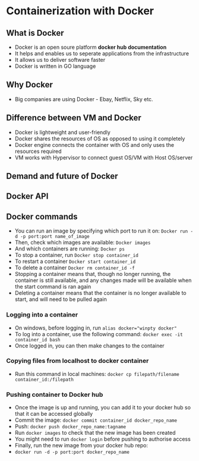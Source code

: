 # Containerization with Docker
## What is Docker
- Docker is an open soure platform **docker hub documentation**
- It helps and enables us to seperate applications from the 
infrastructure
- It allows us to deliver software faster
- Docker is written in GO language

## Why Docker
- Big companies are using Docker - Ebay, Netflix, Sky etc.

## Difference between VM and Docker
- Docker is lightweight and user-friendly
- Docker shares the resources of OS as opposed to using it completely
- Docker engine connects the container with OS and only uses the 
resources required
- VM works with Hypervisor to connect guest OS/VM with Host OS/server

## Demand and future of Docker
## Docker API

## Docker commands
- You can run an image by specifying which port to run it on:
```Docker run -d -p port:port name_of_image```
- Then, check which images are available:
```Docker images```
- And which containers are running:
```Docker ps```
- To stop a container, run ```Docker stop container_id```
- To restart a container ```Docker start container_id```
- To delete a container ```Docker rm container_id -f```
- Stopping a container means that, though no longer running, the 
container is still available, and any changes made will be available when 
the start command is ran again
- Deleting a container means that the container is no longer available to 
start, and will need to be pulled again

### Logging into a container
- On windows, before logging in, run ```alias docker="winpty docker"```
- To log into a container, use the following command:
```docker exec -it container_id bash```
- Once logged in, you can then make changes to the container

### Copying files from localhost to docker container
- Run this command in local machines:
```docker cp filepath/filename container_id:/filepath```

### Pushing container to Docker hub
- Once the image is up and running, you can add it to your docker hub so 
that it can be accessed globally
- Commit the image: ```docker commit container_id docker_repo_name```
- Push: ```docker push docker_repo_name:tagname```
- Run ```docker images``` to check that the new image has been created
- You might need to run ```docker login``` before pushing to authorise 
access
- Finally, run the new image from your docker hub repo:
- ```docker run -d -p port:port docker_repo_name```
